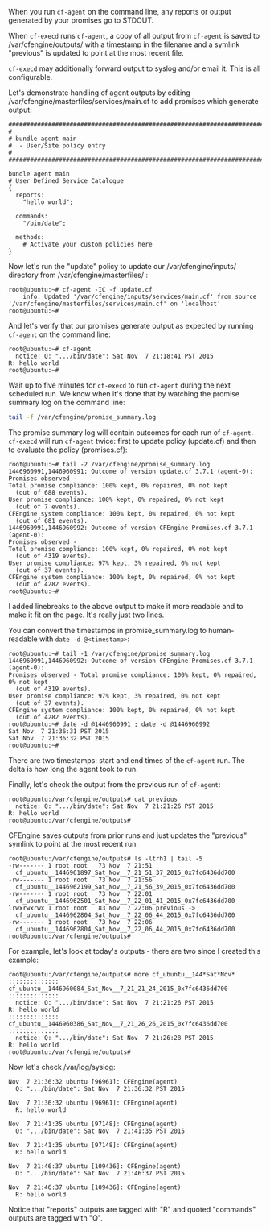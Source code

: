 When you run `cf-agent` on the command line, any reports or output generated by your promises go to STDOUT.

When `cf-execd` runs `cf-agent`, a copy of all output from `cf-agent`
is saved to /var/cfengine/outputs/ with a timestamp in the filename
and a symlink "previous" is updated to point at the most recent file.

`cf-execd` may additionally forward output to syslog and/or email it.
This is all configurable.

Let's demonstrate handling of agent outputs by editing /var/cfengine/masterfiles/services/main.cf
to add promises which generate output:

```cfengine3
###############################################################################
#
# bundle agent main
#  - User/Site policy entry
#
###############################################################################

bundle agent main
# User Defined Service Catalogue
{
  reports:
    "hello world";

  commands:
    "/bin/date";

  methods:
    # Activate your custom policies here
}
```

Now let's run the "update" policy to update our /var/cfengine/inputs/
directory from /var/cfengine/masterfiles/ :

```text
root@ubuntu:~# cf-agent -IC -f update.cf
    info: Updated '/var/cfengine/inputs/services/main.cf' from source
'/var/cfengine/masterfiles/services/main.cf' on 'localhost'
root@ubuntu:~# 
```

And let's verify that our promises generate output as expected by running `cf-agent` on the command line:

```text
root@ubuntu:~# cf-agent
  notice: Q: ".../bin/date": Sat Nov  7 21:18:41 PST 2015
R: hello world
root@ubuntu:~#
```

Wait up to five minutes for `cf-execd` to run `cf-agent` during the next scheduled run.
We know when it's done that by watching the promise summary log on the command line:

```bash
tail -f /var/cfengine/promise_summary.log
```

The promise summary log will contain outcomes for each run of `cf-agent`.  `cf-execd` will run `cf-agent` twice: first to update policy (update.cf) and then to evaluate the policy (promises.cf):

```text
root@ubuntu:~# tail -2 /var/cfengine/promise_summary.log
1446960991,1446960991: Outcome of version update.cf 3.7.1 (agent-0):
Promises observed -
Total promise compliance: 100% kept, 0% repaired, 0% not kept
  (out of 688 events).
User promise compliance: 100% kept, 0% repaired, 0% not kept
  (out of 7 events).
CFEngine system compliance: 100% kept, 0% repaired, 0% not kept
  (out of 681 events).
1446960991,1446960992: Outcome of version CFEngine Promises.cf 3.7.1 (agent-0):
Promises observed -
Total promise compliance: 100% kept, 0% repaired, 0% not kept
  (out of 4319 events).
User promise compliance: 97% kept, 3% repaired, 0% not kept
  (out of 37 events).
CFEngine system compliance: 100% kept, 0% repaired, 0% not kept
  (out of 4282 events).
root@ubuntu:~# 
```

I added linebreaks to the above output to make it more readable and to make it fit on the page.  It's really just two lines.

You can convert the timestamps in promise_summary.log to human-readable with `date -d @<timestamp>`:

```text
root@ubuntu:~# tail -1 /var/cfengine/promise_summary.log
1446960991,1446960992: Outcome of version CFEngine Promises.cf 3.7.1 (agent-0):
Promises observed - Total promise compliance: 100% kept, 0% repaired, 0% not kept
  (out of 4319 events).
User promise compliance: 97% kept, 3% repaired, 0% not kept
  (out of 37 events).
CFEngine system compliance: 100% kept, 0% repaired, 0% not kept
  (out of 4282 events).
root@ubuntu:~# date -d @1446960991 ; date -d @1446960992
Sat Nov  7 21:36:31 PST 2015
Sat Nov  7 21:36:32 PST 2015
root@ubuntu:~# 
```

There are two timestamps: start and end times of the `cf-agent` run.  The delta is how long the agent took to run.

Finally, let's check the output from the previous run of `cf-agent`:

```text
root@ubuntu:/var/cfengine/outputs# cat previous
  notice: Q: ".../bin/date": Sat Nov  7 21:21:26 PST 2015
R: hello world
root@ubuntu:/var/cfengine/outputs#
```

CFEngine saves outputs from prior runs and just updates the "previous"
symlink to point at the most recent run:

```text
root@ubuntu:/var/cfengine/outputs# ls -ltrh1 | tail -5
-rw------- 1 root root   73 Nov  7 21:51 
  cf_ubuntu__1446961897_Sat_Nov__7_21_51_37_2015_0x7fc6436dd700
-rw------- 1 root root   73 Nov  7 21:56
  cf_ubuntu__1446962199_Sat_Nov__7_21_56_39_2015_0x7fc6436dd700
-rw------- 1 root root   73 Nov  7 22:01
  cf_ubuntu__1446962501_Sat_Nov__7_22_01_41_2015_0x7fc6436dd700
lrwxrwxrwx 1 root root   83 Nov  7 22:06 previous ->
  cf_ubuntu__1446962804_Sat_Nov__7_22_06_44_2015_0x7fc6436dd700
-rw------- 1 root root   73 Nov  7 22:06
  cf_ubuntu__1446962804_Sat_Nov__7_22_06_44_2015_0x7fc6436dd700
root@ubuntu:/var/cfengine/outputs#
```

For example, let's look at today's outputs - there are two since
I created this example:

```text
root@ubuntu:/var/cfengine/outputs# more cf_ubuntu__144*Sat*Nov*
::::::::::::::
cf_ubuntu__1446960084_Sat_Nov__7_21_21_24_2015_0x7fc6436dd700
::::::::::::::
  notice: Q: ".../bin/date": Sat Nov  7 21:21:26 PST 2015
R: hello world
::::::::::::::
cf_ubuntu__1446960386_Sat_Nov__7_21_26_26_2015_0x7fc6436dd700
::::::::::::::
  notice: Q: ".../bin/date": Sat Nov  7 21:26:28 PST 2015
R: hello world
root@ubuntu:/var/cfengine/outputs# 
```

Now let's check /var/log/syslog:

```text
Nov  7 21:36:32 ubuntu [96961]: CFEngine(agent) 
  Q: ".../bin/date": Sat Nov  7 21:36:32 PST 2015

Nov  7 21:36:32 ubuntu [96961]: CFEngine(agent) 
  R: hello world

Nov  7 21:41:35 ubuntu [97148]: CFEngine(agent) 
  Q: ".../bin/date": Sat Nov  7 21:41:35 PST 2015

Nov  7 21:41:35 ubuntu [97148]: CFEngine(agent) 
  R: hello world

Nov  7 21:46:37 ubuntu [109436]: CFEngine(agent) 
  Q: ".../bin/date": Sat Nov  7 21:46:37 PST 2015

Nov  7 21:46:37 ubuntu [109436]: CFEngine(agent) 
  R: hello world
```

Notice that "reports" outputs are tagged with "R" and
quoted "commands" outputs are tagged with "Q".
